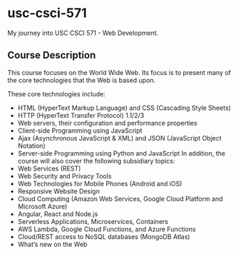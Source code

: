 # usc-csci-571
My journey into USC CSCI 571 - Web Development.

## Course Description
This course focuses on the World Wide Web. Its focus is to present many of the core technologies that the Web is based upon. 

These core technologies include:
- HTML (HyperText Markup Language) and CSS (Cascading Style Sheets)
- HTTP (HyperText Transfer Protocol) 1.1/2/3
- Web servers, their configuration and performance properties
- Client-side Programming using JavaScript
- Ajax (Asynchronous JavaScript & XML) and JSON (JavaScript Object Notation)
- Server-side Programming using Python and JavaScript
In addition, the course will also cover the following subsidiary topics:
- Web Services (REST)
- Web Security and Privacy Tools
- Web Technologies for Mobile Phones (Android and iOS)
- Responsive Website Design
- Cloud Computing (Amazon Web Services, Google Cloud Platform and Microsoft Azure)
- Angular, React and Node.js
- Serverless Applications, Microservices, Containers
- AWS Lambda, Google Cloud Functions, and Azure Functions
- Cloud/REST access to NoSQL databases (MongoDB Atlas)
- What’s new on the Web

